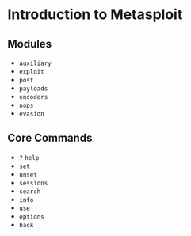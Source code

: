 # Introduction to Metasploit

## Modules
- `auxiliary`
- `exploit`
- `post`
- `payloads`
- `encoders`
- `nops`
- `evasion`

## Core Commands
- `?` `help`
- `set`
- `unset`
- `sessions`
- `search`
- `info`
- `use`
- `options`
- `back`
